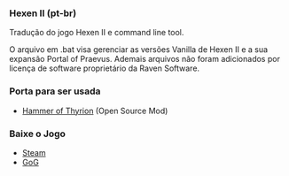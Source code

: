 ### Hexen II (pt-br)
Tradução do jogo Hexen II e command line tool.

O arquivo em .bat visa gerenciar as versões Vanilla de Hexen II e a sua expansão Portal of Praevus. Ademais arquivos não foram adicionados por licença de software proprietário da Raven Software.

### Porta para ser usada

- [Hammer of Thyrion](https://github.com/sezero/uhexen2) (Open Source Mod)


### Baixe o Jogo

- [Steam](https://store.steampowered.com/app/9060/HeXen_II/)
- [GoG](https://www.gog.com/game/hexen_ii/)
